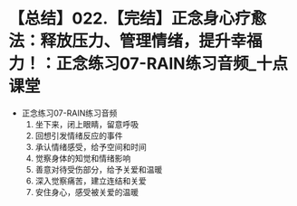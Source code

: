 # 【总结】022.【完结】正念身心疗愈法：释放压力、管理情绪，提升幸福力！：正念练习07-RAIN练习音频_十点课堂

-   正念练习07-RAIN练习音频
    1.  坐下来，闭上眼睛，留意呼吸
    2.  回想引发情绪反应的事件
    3.  承认情绪感受，给予空间和时间
    4.  觉察身体的知觉和情绪影响
    5.  善意对待受伤部分，给予关爱和温暖
    6.  深入觉察痛苦，建立连结和关爱
    7.  安住身心，感受被关爱的温暖